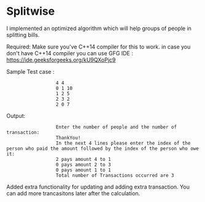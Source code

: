 # Splitwise

I implemented an optimized algorithm which will help groups of people in splitting bills. 

Required:
  Make sure you've C++14 compiler for this to work.
  in case you don't have C++14 compiler you can use GFG IDE : https://ide.geeksforgeeks.org/kU9QXoPjc9

  
  
  Sample Test case :  
  
                      4 4
                      0 1 10
                      1 2 5
                      2 3 2
                      2 0 7

  Output:
                      
                      Enter the number of people and the number of transaction:
                      ThankYou!
                      In the next 4 lines please enter the index of the person who paid the amount followed by the index of the person who owe it:
                      2 pays amount 4 to 1
                      0 pays amount 2 to 3
                      0 pays amount 1 to 1
                      Total number of Transactions occurred are 3



Added extra functionality for updating and adding extra transaction.
You can add more trancasitons later after the calculation.

